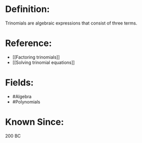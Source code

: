 

# Definition:
Trinomials are algebraic expressions that consist of three terms.

# Reference:
- [[Factoring trinomials]]
- [[Solving trinomial equations]]

# Fields: 
- #Algebra
- #Polynomials

# Known Since:
200 BC

